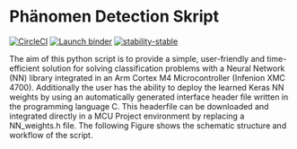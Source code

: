 # Phänomen Detection Skript
[![CircleCI](https://circleci.com/gh/achenbachsven/learningSkript.svg?style=svg&circle-token=d93592aa7fbaab49a61bcd46306a44c607dae65c)](https://circleci.com/gh/achenbachsven/learningSkript/)
[![Launch binder](https://mybinder.org/badge_logo.svg)](https://mybinder.org/v2/gh/achenbachsven/learningSkript.git/4f70db1?urlpath=lab)
[![stability-stable](https://img.shields.io/badge/stability-stable-green.svg)]()

The aim of this python script is to provide a simple, user-friendly and time-efficient solution for solving classification problems with a Neural Network (NN) library integrated in an Arm Cortex M4 Microcontroller (Infenion XMC 4700). Additionally the user has the ability to deploy the learned Keras NN weights by using an automatically generated interface header file written in the programming language C. This headerfile can be downloaded and integrated directly in a MCU Project environment by replacing a NN_weights.h file. The following Figure shows the schematic structure and workflow of the script.
